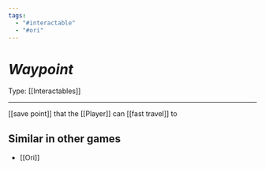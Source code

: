 ```yaml
---
tags:
  - "#interactable"
  - "#ori"
---
```

# _Waypoint_

Type: [[Interactables]]

----

[[save point]] that the [[Player]] can [[fast travel]] to


## Similar in other games

* [[Ori]]